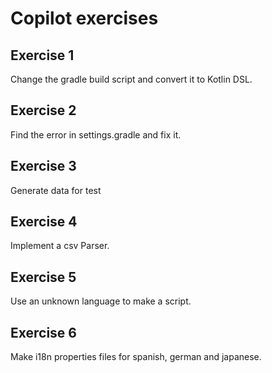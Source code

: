 # Copilot exercises

## Exercise 1
Change the gradle build script and convert it to Kotlin DSL.

## Exercise 2
Find the error in settings.gradle and fix it.

## Exercise 3
Generate data for test

## Exercise 4
Implement a csv Parser.

## Exercise 5
Use an unknown language to make a script.

## Exercise 6
Make i18n properties files for spanish, german and japanese.
